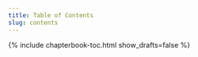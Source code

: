 ```yaml
---
title: Table of Contents
slug: contents
---
```


{% include chapterbook-toc.html show_drafts=false %}
